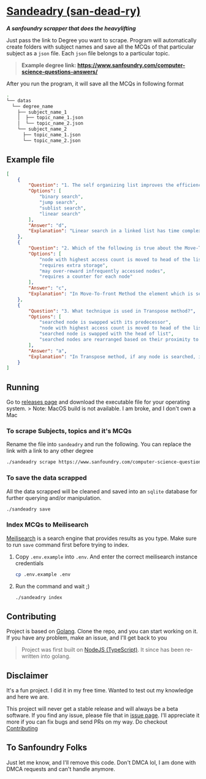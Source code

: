 # [Sandeadry (san-dead-ry)](https://choicez.alphaman.me/)
***A sanfoundry scrapper that does the heavylifting***

Just pass the link to Degree you want to scrape. Program will automatically create folders with subject names and save all the MCQs of that particular subject as a `json` file. Each `json` file belongs to a particular topic.

> **Example degree link: https://www.sanfoundry.com/computer-science-questions-answers/**

After you run the program, it will save all the MCQs in following format

```bash
.
└── datas
  └── degree_name
    ├── subject_name_1
    │  ├── topic_name_1.json
    │  └── topic_name_2.json
    └── subject_name_2
      ├── topic_name_1.json
      └── topic_name_2.json
```

## Example file

```json
[
    {
        "Question": "1. The self organizing list improves the efficiency of _______",
        "Options": [
            "binary search",
            "jump search",
            "sublist search",
            "linear search"
        ],
        "Answer": "d",
        "Explanation": "Linear search in a linked list has time complexity O(n). To improve the efficiency of the linear search the self organizing list is used. A self-organizing list improves the efficiency of linear search by moving more frequently accessed elements towards the head of the list."
    },
    {
        "Question": "2. Which of the following is true about the Move-To-Front Method for rearranging nodes?",
        "Options": [
            "node with highest access count is moved to head of the list",
            "requires extra storage",
            "may over-reward infrequently accessed nodes",
            "requires a counter for each node"
        ],
        "Answer": "c",
        "Explanation": "In Move-To-front Method the element which is searched is moved to the head of the list. And if a node is searched even once, it is moved to the head of the list and given maximum priority even if it is not going to be accessed frequently in the future. Such a situation is referred to as over-rewarding."
    },
    {
        "Question": "3. What technique is used in Transpose method?",
        "Options": [
            "searched node is swapped with its predecessor",
            "node with highest access count is moved to head of the list",
            "searched node is swapped with the head of list",
            "searched nodes are rearranged based on their proximity to the head node"
        ],
        "Answer": "a",
        "Explanation": "In Transpose method, if any node is searched, it is swapped with the node in front unless it is the head of the list. So, in Transpose method searched node is swapped with its predecessor."
    }
]
```

## Running

Go to [releases page](https://github.com/smartclash/Sandeadry/releases) and download the executable file for your operating system.
    > Note: MacOS build is not available. I am broke, and I don't own a Mac


### To scrape Subjects, topics and it's MCQs

Rename the file into `sandeadry` and run the following. You can replace the link with a link to any other degree
```bash
./sandeadry scrape https://www.sanfoundry.com/computer-science-questions-answers/
```

### To save the data scrapped

All the data scrapped will be cleaned and saved into an `sqlite` database for further querying and/or manipulation.

```bash
./sandeadry save
```

### Index MCQs to Meilisearch

[Meilisearch](https://www.meilisearch.com/) is a search engine that provides results as you type. Make sure to run `save` command first before trying to index. 

1. Copy `.env.example` into `.env`. And enter the correct meilisearch instance credentials
    ```bash
    cp .env.example .env
    ```

2. Run the command and wait ;)
    ```bash
    ./sandeadry index
    ```

## Contributing

Project is based on [Golang](https://golang.org/). Clone the repo, and you can start working on it. If you have any problem, make an issue, and I'll get back to you

> Project was first built on [NodeJS (TypeScript)](https://github.com/smartclash/Sandeadry/tree/nodejs). It since has been re-written into golang.

## Disclaimer

It's a fun project. I did it in my free time. Wanted to test out my knowledge and here we are.

This project will never get a stable release and will always be a beta software. If you find any issue, please file that in [issue page](https://github.com/smartclash/Sandeadry/issues).
I'll appreciate it more if you can fix bugs and send PRs on my way. Do checkout [Contributing](#Contributing)

## To Sanfoundry Folks

Just let me know, and I'll remove this code. Don't DMCA lol, I am done with DMCA requests and can't handle anymore.
